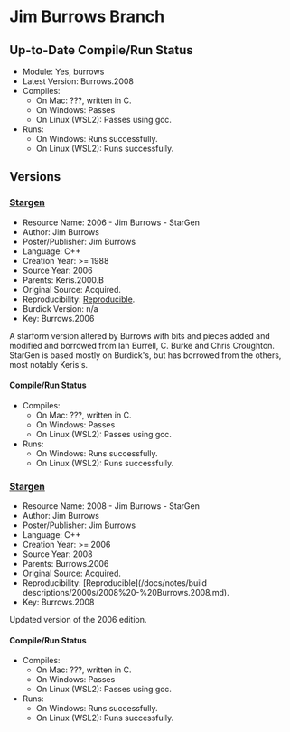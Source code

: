 # Jim Burrows Branch

## Up-to-Date Compile/Run Status

- Module: Yes, burrows
- Latest Version: Burrows.2008
- Compiles:
    - On Mac: ???, written in C.
    - On Windows: Passes
    - On Linux (WSL2): Passes using gcc.
- Runs:
    - On Windows: Runs successfully.
    - On Linux (WSL2): Runs successfully.

## Versions

### [Stargen](https://web.archive.org/web/20070221205935/http://home.comcast.net/~brons/NerdCorner/StarGen/StarGen.html)

- Resource Name: 2006 - Jim Burrows - StarGen
- Author: Jim Burrows
- Poster/Publisher: Jim Burrows
- Language: C++
- Creation Year: >= 1988
- Source Year: 2006
- Parents: Keris.2000.B
- Original Source: Acquired.
- Reproducibility: [Reproducible](/docs/notes/build%20descriptions/2000s/2006%20-%20Burrows.2006.md).
- Burdick Version: n/a
- Key: Burrows.2006

A starform version altered by Burrows with bits and pieces added and modified and borrowed from Ian Burrell, C. Burke and Chris Croughton. StarGen is based 
mostly on Burdick's, but has borrowed from the others, most notably Keris's.

#### Compile/Run Status
- Compiles:
    - On Mac: ???, written in C.
    - On Windows: Passes
    - On Linux (WSL2): Passes using gcc.
- Runs:
    - On Windows: Runs successfully.
    - On Linux (WSL2): Runs successfully.
                            
### [Stargen](http://www.eldacur.com/~brons/NerdCorner/StarGen/StarGen.html)

- Resource Name: 2008 - Jim Burrows - StarGen
- Author: Jim Burrows
- Poster/Publisher: Jim Burrows
- Language: C++
- Creation Year: >= 2006
- Source Year: 2008
- Parents: Burrows.2006
- Original Source: Acquired.
- Reproducibility: [Reproducible](/docs/notes/build descriptions/2000s/2008%20-%20Burrows.2008.md).
- Key: Burrows.2008

Updated version of the 2006 edition.

#### Compile/Run Status
- Compiles:
    - On Mac: ???, written in C.
    - On Windows: Passes
    - On Linux (WSL2): Passes using gcc.
- Runs:
    - On Windows: Runs successfully.
    - On Linux (WSL2): Runs successfully.

